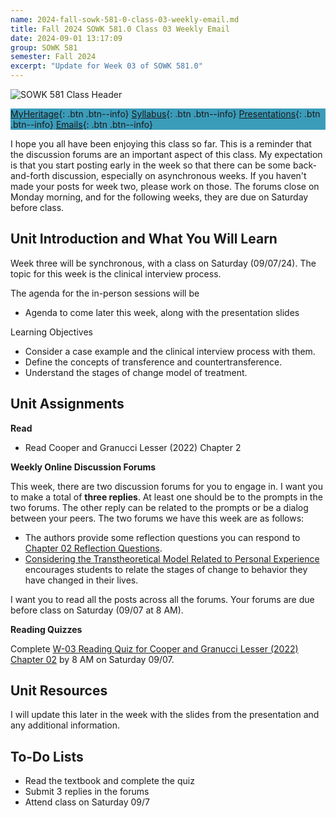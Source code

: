 ```yaml
---
name: 2024-fall-sowk-581-0-class-03-weekly-email.md
title: Fall 2024 SOWK 581.0 Class 03 Weekly Email
date: 2024-09-01 13:17:09
group: SOWK 581
semester: Fall 2024
excerpt: "Update for Week 03 of SOWK 581.0"
---
```


![SOWK 581 Class Header](https://jacobrcampbell.com/assets/media/2024-09-01-sowk-581-email-header-image.jpg)

<div style="background-color: #3b9cba; width: 100%;" markdown="1">

[MyHeritage](https://myheritage.heritage.edu/ICS/Academics/SOWK/SOWK_581/2425_FA-SOWK_581-0/){: .btn .btn--info}
[Syllabus](https://myheritage.heritage.edu/ICS/Academics/SOWK/SOWK_581/2425_FA-SOWK_581-0/Syllabus.jnz){: .btn .btn--info}
[Presentations](https://presentations.jacobrcampbell.com){: .btn .btn--info}
[Emails](https://jacobrcampbell.com/communications/){: .btn .btn--info}

</div>

I hope you all have been enjoying this class so far. This is a reminder that the discussion forums are an important aspect of this class. My expectation is that you start posting early in the week so that there can be some back-and-forth discussion, especially on asynchronous weeks. If you haven't made your posts for week two, please work on those. The forums close on Monday morning, and for the following weeks, they are due on Saturday before class.

## Unit Introduction and What You Will Learn

Week three will be synchronous, with a class on Saturday (09/07/24). The topic for this week is the clinical interview process. 

The agenda for the in-person sessions will be

- Agenda to come later this week, along with the presentation slides

Learning Objectives

- Consider a case example and the clinical interview process with them.
- Define the concepts of transference and countertransference.
- Understand the stages of change model of treatment.

## Unit Assignments

**Read**

- Read Cooper and Granucci Lesser (2022) Chapter 2

**Weekly Online Discussion Forums**

This week, there are two discussion forums for you to engage in. I want you to make a total of **three replies**. At least one should be to the prompts in the two forums. The other reply can be related to the prompts or be a dialog between your peers. The two forums we have this week are as follows:

- The authors provide some reflection questions you can respond to [Chapter 02 Reflection Questions](https://myheritage.heritage.edu/ICS/Academics/SOWK/SOWK_581/2425_FA-SOWK_581-0/🏫_W-03_92_-_98.jnz?portlet=Group_Discussion_Forums&screen=PostView&screenType=change&id=d04ec1b8-3065-4378-acb4-d2734df60c91). 
- [Considering the Transtheoretical Model Related to Personal Experience](https://myheritage.heritage.edu/ICS/Academics/SOWK/SOWK_581/2425_FA-SOWK_581-0/🏫_W-03_92_-_98.jnz?portlet=Group_Discussion_Forums&screen=PostView&screenType=change&id=bef271e4-c305-4e9f-891e-c575bb64b138) encourages students to relate the stages of change to behavior they have changed in their lives. 

I want you to read all the posts across all the forums. Your forums are due before class on Saturday (09/07 at 8 AM).

**Reading Quizzes**

Complete [W-03 Reading Quiz for Cooper and Granucci Lesser (2022) Chapter 02](https://myheritage.heritage.edu/ICS/Academics/SOWK/SOWK_581/2425_FA-SOWK_581-0/Assignments.jnz?portlet=Coursework&screen=TestBuilderView&screenType=change&id=c0ca086b-8d85-43f2-b091-3bcfc0e9b4c6) by 8 AM on Saturday 09/07.

## Unit Resources

I will update this later in the week with the slides from the presentation and any additional information.

## To-Do Lists

- Read the textbook and complete the quiz
- Submit 3 replies in the forums
- Attend class on Saturday 09/7